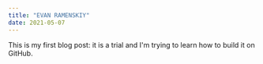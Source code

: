 ```yaml
---
title: "EVAN RAMENSKIY"
date: 2021-05-07
---
```

This is my first blog post: it is a trial and I'm trying to learn how to build it on GitHub.
